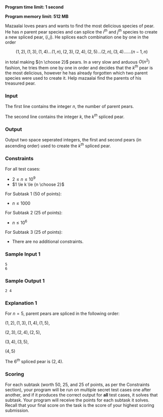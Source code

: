 **Program time limit: 1 second**

**Program memory limit: 512 MB**

Mazaalai loves pears and wants to find the most delicious species of pear. He has $n$ parent pear species and can splice the $i^{th}$ and $j^{th}$ species to create a new spliced pear, $(i, j)$. He splices each combination one by one in the order

$$(1, 2), (1, 3), (1, 4) ... (1, n), (2, 3), (2, 4), (2, 5) ... (2, n), (3, 4) ... ... (n - 1, n)$$

in total making ${n \choose 2}$ pears. In a very slow and arduous $O(n^2)$ fashion, he tries them one by one in order and decides that the $k^{th}$ pear is the most delicious, however he has already forgotten which two parent species were used to create it. Help mazaalai find the parents of his treasured pear.

### Input

The first line contains the integer $n$, the number of parent pears. 

The second line contains the integer $k$, the $k^{th}$ spliced pear.

### Output

Output two space seperated integers, the first and second pears (in ascending order) used to create the $k^{th}$ spliced pear.

### Constraints

For all test cases:

- $2 \le n \le 10^9$
- $1 \le k \le {n \choose 2}$

For Subtask 1 ($50%$ of points):

- $n \le 1000$

For Subtask 2 ($25%$ of points):

- $n \le 10^6$

For Subtask 3 ($25%$ of points):

- There are no additional constraints.

### Sample Input 1

```
5
6
```

### Sample Output 1

```
2 4
```

### Explanation 1

For $n = 5$, parent pears are spliced in the following order:

$(1, 2), (1, 3), (1, 4), (1, 5),$

$(2, 3), (2, 4), (2, 5),$

$(3, 4), (3, 5),$

$(4, 5)$ 

The $6^{th}$ spliced pear is $(2, 4)$.

### Scoring

For each subtask (worth $50%$, $25%$, and $25%$ of points, as per the Constraints section), your program will be run on multiple secret test cases one after another, and if it produces the correct output for **all** test cases, it solves that subtask. Your program will receive the points for each subtask it solves. Recall that your final score on the task is the score of your highest scoring submission.

